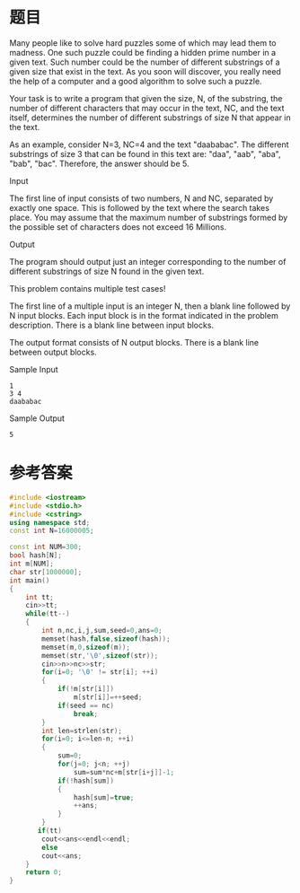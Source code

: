 # 题目
Many people like to solve hard puzzles some of which may lead them to madness. One such puzzle could be finding a hidden prime number in a given text. Such number could be the number of different substrings of a given size that exist in the text. As you soon will discover, you really need the help of a computer and a good algorithm to solve such a puzzle.

Your task is to write a program that given the size, N, of the substring, the number of different characters that may occur in the text, NC, and the text itself, determines the number of different substrings of size N that appear in the text.

As an example, consider N=3, NC=4 and the text "daababac". The different substrings of size 3 that can be found in this text are: "daa", "aab", "aba", "bab", "bac". Therefore, the answer should be 5.


Input

The first line of input consists of two numbers, N and NC, separated by exactly one space. This is followed by the text where the search takes place. You may assume that the maximum number of substrings formed by the possible set of characters does not exceed 16 Millions.


Output

The program should output just an integer corresponding to the number of different substrings of size N found in the given text.


This problem contains multiple test cases!

The first line of a multiple input is an integer N, then a blank line followed by N input blocks. Each input block is in the format indicated in the problem description. There is a blank line between input blocks.

The output format consists of N output blocks. There is a blank line between output blocks.


Sample Input
```
1
3 4
daababac
```
Sample Output
```
5
```
# 参考答案
```c++
#include <iostream>
#include <stdio.h>
#include <cstring>
using namespace std;
const int N=16000005; 

const int NUM=300;
bool hash[N];
int m[NUM];
char str[1000000];
int main()
{
    int tt;
    cin>>tt;
    while(tt--)
    {
        int n,nc,i,j,sum,seed=0,ans=0;
        memset(hash,false,sizeof(hash));
        memset(m,0,sizeof(m));
        memset(str,'\0',sizeof(str));
        cin>>n>>nc>>str;
        for(i=0; '\0' != str[i]; ++i)
        {
            if(!m[str[i]]) 
                m[str[i]]=++seed;
            if(seed == nc)
                break;
        }
        int len=strlen(str);
        for(i=0; i<=len-n; ++i)
        {
            sum=0;
            for(j=0; j<n; ++j) 
                sum=sum*nc+m[str[i+j]]-1;
            if(!hash[sum])
            {
                hash[sum]=true;
                ++ans;
            }
        }
       if(tt)
        cout<<ans<<endl<<endl;
        else
        cout<<ans;
    }
    return 0;
}
